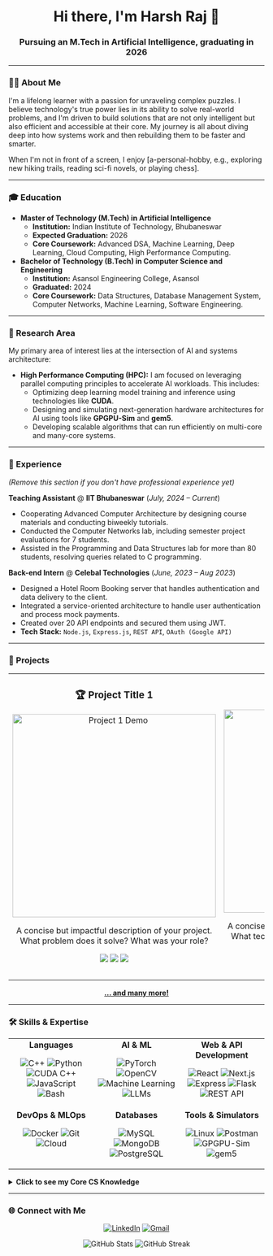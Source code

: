 <h1 align="center">Hi there, I'm Harsh Raj 👋</h1>
<h3 align="center">Pursuing an M.Tech in Artificial Intelligence, graduating in 2026</h3>

---

### 👨‍💻 About Me

I'm a lifelong learner with a passion for unraveling complex puzzles. I believe technology's true power lies in its ability to solve real-world problems, and I'm driven to build solutions that are not only intelligent but also efficient and accessible at their core. My journey is all about diving deep into how systems work and then rebuilding them to be faster and smarter.

When I'm not in front of a screen, I enjoy [a-personal-hobby, e.g., exploring new hiking trails, reading sci-fi novels, or playing chess].

---

### 🎓 Education

-   **Master of Technology (M.Tech) in Artificial Intelligence**
    -   **Institution:** Indian Institute of Technology, Bhubaneswar
    -   **Expected Graduation:** 2026
    -   **Core Coursework:** Advanced DSA, Machine Learning, Deep Learning, Cloud Computing, High Performance Computing.
-   **Bachelor of Technology (B.Tech) in Computer Science and Engineering**
    -   **Institution:** Asansol Engineering College, Asansol
    -   **Graduated:** 2024
    -   **Core Coursework:** Data Structures, Database Management System, Computer Networks, Machine Learning, Software Engineering.

---

### 🔬 Research Area

My primary area of interest lies at the intersection of AI and systems architecture:

-   **High Performance Computing (HPC):** I am focused on leveraging parallel computing principles to accelerate AI workloads. This includes:
    -   Optimizing deep learning model training and inference using technologies like **CUDA**.
    -   Designing and simulating next-generation hardware architectures for AI using tools like **GPGPU-Sim** and **gem5**.
    -   Developing scalable algorithms that can run efficiently on multi-core and many-core systems.

---

### 💼 Experience

*(Remove this section if you don't have professional experience yet)*

**Teaching Assistant** @ **IIT Bhubaneswar** (*July, 2024 – Current*)
- Cooperating Advanced Computer Architecture by designing course materials and conducting biweekly tutorials.
- Conducted the Computer Networks lab, including semester project evaluations for 7 students.
- Assisted in the Programming and Data Structures lab for more than 80 students, resolving queries related to C
 programming.

**Back-end Intern** @ **Celebal Technologies** (*June, 2023 – Aug 2023*)
- Designed a Hotel Room Booking server that handles authentication and data delivery to the client.
- Integrated a service-oriented architecture to handle user authentication and process mock payments.
- Created over 20 API endpoints and secured them using JWT.
- **Tech Stack:** `Node.js`, `Express.js`, `REST API`, `OAuth (Google API)`

---

### 🚀 Projects

<table width="100%">
  <tr>
    <td width="50%" valign="top">
      <h3 align="center">🏆 Project Title 1</h3>
      <div align="center">
        <a href="[link-to-project-repo-1]" target="_blank">
          <img src="[url-to-project-1-image-or-gif]" alt="Project 1 Demo" width="400">
        </a>
        <p>A concise but impactful description of your project. What problem does it solve? What was your role?</p>
        <p>
          <img src="https://img.shields.io/badge/Python-3776AB?style=for-the-badge&logo=python&logoColor=white"/>
          <img src="https://img.shields.io/badge/PyTorch-EE4C2C?style=for-the-badge&logo=pytorch&logoColor=white"/>
          <img src="https://img.shields.io/badge/Flask-000000?style=for-the-badge&logo=flask&logoColor=white"/>
        </p>
      </div>
    </td>
    <td width="50%" valign="top">
      <h3 align="center">💡 Project Title 2</h3>
      <div align="center">
        <a href="[link-to-project-repo-2]" target="_blank">
          <img src="[url-to-project-2-image-or-gif]" alt="Project 2 Demo" width="400">
        </a>
        <p>A concise but impactful description of your project. What technology did you use? What were the key features?</p>
        <p>
          <img src="https://img.shields.io/badge/React-20232A?style=for-the-badge&logo=react&logoColor=61DAFB"/>
          <img src="https://img.shields.io/badge/Node.js-339933?style=for-the-badge&logo=nodedotjs&logoColor=white"/>
          <img src="https://img.shields.io/badge/Docker-2496ED?style=for-the-badge&logo=docker&logoColor=white"/>
        </p>
      </div>
    </td>
  </tr>
</table>

<p align="center">
  <a href="https://github.com/harshrajhrj?tab=repositories">
    <b>... and many more!</b>
  </a>
</p>

---

### 🛠️ Skills & Expertise

<table>
  <tr>
    <td valign="top" width="33%">
      <div align="center">
        <strong>Languages</strong>
        <p>
          <img src="https://img.shields.io/badge/C++-00599C?style=for-the-badge&logo=c%2B%2B&logoColor=white" alt="C++"/>
          <img src="https://img.shields.io/badge/Python-3776AB?style=for-the-badge&logo=python&logoColor=white" alt="Python"/>
          <img src="https://img.shields.io/badge/CUDA-76B900?style=for-the-badge&logo=nvidia&logoColor=white" alt="CUDA C++"/>
          <img src="https://img.shields.io/badge/JavaScript-F7DF1E?style=for-the-badge&logo=javascript&logoColor=black" alt="JavaScript"/>
          <img src="https://img.shields.io/badge/Bash-4EAA25?style=for-the-badge&logo=gnubash&logoColor=white" alt="Bash"/>
        </p>
      </div>
    </td>
    <td valign="top" width="33%">
      <div align="center">
        <strong>AI & ML</strong>
        <p>
          <img src="https://img.shields.io/badge/PyTorch-EE4C2C?style=for-the-badge&logo=pytorch&logoColor=white" alt="PyTorch"/>
          <img src="https://img.shields.io/badge/OpenCV-5C3EE8?style=for-the-badge&logo=opencv&logoColor=white" alt="OpenCV"/>
          <img src="https://img.shields.io/badge/Machine_Learning-FFD700?style=for-the-badge&logo=scikitlearn&logoColor=black" alt="Machine Learning"/>
          <img src="https://img.shields.io/badge/LLMs-0073B2?style=for-the-badge&logo=openai&logoColor=white" alt="LLMs"/>
        </p>
      </div>
    </td>
    <td valign="top" width="33%">
      <div align="center">
        <strong>Web & API Development</strong>
        <p>
          <img src="https://img.shields.io/badge/React-20232A?style=for-the-badge&logo=react&logoColor=61DAFB" alt="React"/>
          <img src="https://img.shields.io/badge/Next.js-000000?style=for-the-badge&logo=nextdotjs&logoColor=white" alt="Next.js"/>
          <img src="https://img.shields.io/badge/Express.js-000000?style=for-the-badge&logo=express&logoColor=white" alt="Express"/>
          <img src="https://img.shields.io/badge/Flask-000000?style=for-the-badge&logo=flask&logoColor=white" alt="Flask"/>
          <img src="https://img.shields.io/badge/REST_API-0277BD?style=for-the-badge" alt="REST API"/>
        </p>
      </div>
    </td>
  </tr>
  <tr>
    <td valign="top" width="33%">
      <div align="center">
        <strong>DevOps & MLOps</strong>
        <p>
          <img src="https://img.shields.io/badge/Docker-2496ED?style=for-the-badge&logo=docker&logoColor=white" alt="Docker"/>
          <img src="https://img.shields.io/badge/Git-F05032?style=for-the-badge&logo=git&logoColor=white" alt="Git"/>
          <img src="https://img.shields.io/badge/Cloud-4285F4?style=for-the-badge&logo=googlecloud&logoColor=white" alt="Cloud"/>
        </p>
      </div>
    </td>
    <td valign="top" width="33%">
      <div align="center">
        <strong>Databases</strong>
        <p>
          <img src="https://img.shields.io/badge/MySQL-4479A1?style=for-the-badge&logo=mysql&logoColor=white" alt="MySQL"/>
          <img src="https://img.shields.io/badge/MongoDB-4EA94B?style=for-the-badge&logo=mongodb&logoColor=white" alt="MongoDB"/>
          <img src="https://img.shields.io/badge/PostgreSQL-4169E1?style=for-the-badge&logo=postgresql&logoColor=white" alt="PostgreSQL"/>
        </p>
      </div>
    </td>
    <td valign="top" width="33%">
      <div align="center">
        <strong>Tools & Simulators</strong>
        <p>
          <img src="https://img.shields.io/badge/Linux-FCC624?style=for-the-badge&logo=linux&logoColor=black" alt="Linux"/>
          <img src="https://img.shields.io/badge/Postman-FF6C37?style=for-the-badge&logo=postman&logoColor=white" alt="Postman"/>
          <img src="https://img.shields.io/badge/GPGPU--Sim-009688?style=for-the-badge" alt="GPGPU-Sim"/>
          <img src="https://img.shields.io/badge/gem5-9C27B0?style=for-the-badge" alt="gem5"/>
        </p>
      </div>
    </td>
  </tr>
</table>

<details>
  <summary><b>Click to see my Core CS Knowledge</b></summary>
  - Data Structures & Algorithms (DSA)
  - Object-Oriented Programming (OOPs)
  - Operating Systems (OS)
  - Database Management Systems (DBMS)
  - Computer Networks (CN)
</details>

---

### 🌐 Connect with Me

<p align="center">
  <a href="[[your-linkedin-url]](https://www.linkedin.com/in/harshrajhrj/)" target="_blank"><img src="https://img.shields.io/badge/LinkedIn-0077B5?style=for-the-badge&logo=linkedin&logoColor=white" alt="LinkedIn"/></a>
  <!-- <a href="[your-portfolio-website]" target="_blank"><img src="https://img.shields.io/badge/Portfolio-255E63?style=for-the-badge&logo=google-chrome&logoColor=white" alt="Portfolio"/></a> -->
  <a href="mailto:harshrajhrj.official@gmail.com"><img src="https://img.shields.io/badge/Gmail-D14836?style=for-the-badge&logo=gmail&logoColor=white" alt="Gmail"/></a>
</p>

<p align="center">
  <img src="https://github-readme-stats.vercel.app/api?username=harshrajhrj&show_icons=true&theme=dracula&hide_border=true&include_all_commits=true" alt="GitHub Stats" />
  <img src="https://github-readme-streak-stats.herokuapp.com/?user=harshrajhrj&theme=dracula&hide_border=true" alt="GitHub Streak"/>
</p>
